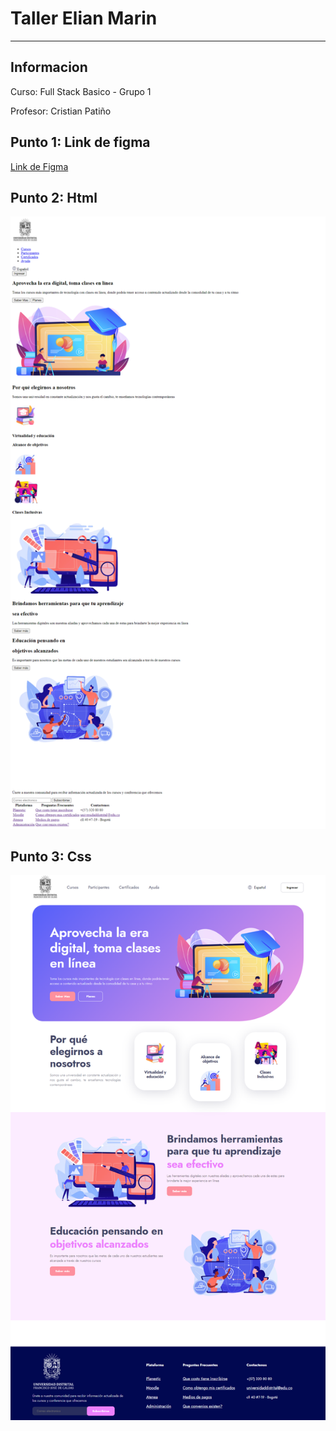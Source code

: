 <h1> Taller Elian Marin</h1>
<hr>

<h2>Informacion</h2>
<p>Curso: Full Stack Basico - Grupo 1</p>
<p>Profesor: Cristian Patiño</p>

<h2> Punto 1: Link de figma</h2>
<a href="https://www.figma.com/file/imV5A9GR0vjIRIQcVF01Rm/Untitled?type=
design&node-id=0-1&t=zA0AKLTV1LSnfdu7-0">Link de Figma </a>

<br>
<a href="https://elianma24.github.io/taller-9-full-stack/punto-1-3/index.html"> </a>

<h2> Punto 2: Html</h2>
<img src="./Public/Images/Html.png"
alt="html">

<h2> Punto 3: Css</h2>
<img src="./Public/Images/Css.png"
alt="css">